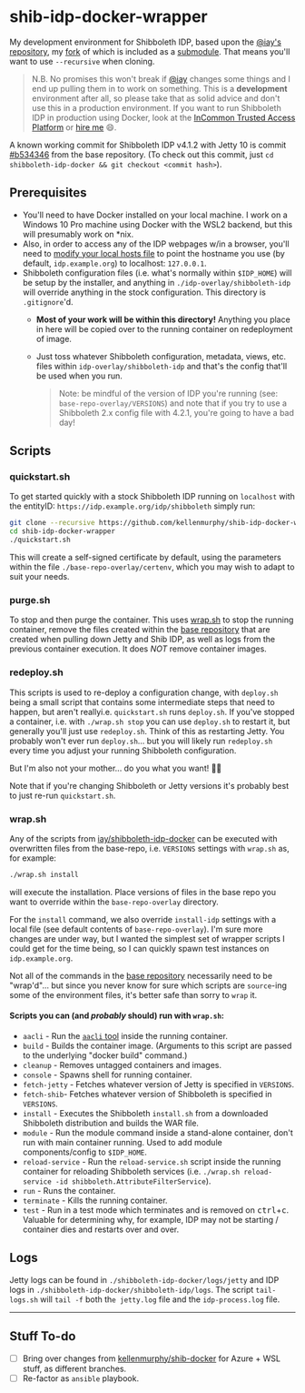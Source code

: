 # shib-idp-docker-wrapper

My development environment for Shibboleth IDP, based upon the [@iay's repository](https://github.com/iay/shibboleth-idp-docker), my [fork](https://github.com/kellenmurphy/shibboleth-idp-docker) of which is included as a [submodule](https://github.blog/2016-02-01-working-with-submodules/). That means you'll want to use `--recursive` when cloning.

> N.B. No promises this won't break if [@iay](https://github.com/iay) changes some things and I end up pulling them in to work on something. This is a **development** environment after all, so please take that as solid advice and don't use this in a production environment. If you want to run Shibboleth IDP in production using Docker, look at the [InCommon Trusted Access Platform](https://spaces.at.internet2.edu/display/ITAP/InCommon+Trusted+Access+Platform+Library) or [hire me](https://idmengineering.com) :smile:.  
 
A known working commit for Shibboleth IDP v4.1.2 with Jetty 10 is commit [#b534346](https://github.com/kellenmurphy/shibboleth-idp-docker/commit/b534346f244f3018bf2ae48988c2babfee995c5b) from the base repository. (To check out this commit, just `cd shibboleth-idp-docker && git checkout <commit hash>`).

## Prerequisites

- You'll need to have Docker installed on your local machine. I work on a Windows 10 Pro machine using Docker with the WSL2 backend, but this will presumably work on *nix. 
- Also, in order to access any of the IDP webpages w/in a browser, you'll need to [modify your local hosts file](https://www.bcsengineering.com/how-to-modify-your-hosts-file/) to point the hostname you use (by default, `idp.example.org`) to localhost: `127.0.0.1`.
- Shibboleth configuration files (i.e. what's normally within `$IDP_HOME`) will be setup by the installer, and anything in `./idp-overlay/shibboleth-idp` will override anything in the stock configuration. This directory is `.gitignore`'d. 
  - **Most of your work will be within this directory!** Anything you place in here will be copied over to the running container on redeployment of image.
  - Just toss whatever Shibboleth configuration, metadata, views, etc. files within `idp-overlay/shibboleth-idp` and that's the config that'll be used when you run. 

    > Note: be mindful of the version of IDP you're running (see: `base-repo-overlay/VERSIONS`) and note that if you try to use a Shibboleth 2.x config file with 4.2.1, you're going to have a bad day!
## Scripts

### quickstart.sh

To get started quickly with a stock Shibboleth IDP running on `localhost` with the entityID: `https://idp.example.org/idp/shibboleth` simply run:

```bash
git clone --recursive https://github.com/kellenmurphy/shib-idp-docker-wrapper.git
cd shib-idp-docker-wrapper
./quickstart.sh
```

This will create a self-signed certificate by default, using the parameters within the file `./base-repo-overlay/certenv`, which you may wish to adapt to suit your needs.

### purge.sh

To stop and then purge the container. This uses [wrap.sh](#wrapsh) to stop the running container, remove the files created within the [base repository](https://github.com/kellenmurphy/shibboleth-idp-docker) that are created when pulling down Jetty and Shib IDP, as well as logs from the previous container execution. It does *NOT* remove container images.

### redeploy.sh

This scripts is used to re-deploy a configuration change, with `deploy.sh` being a small script that contains some intermediate steps that need to happen, but aren't reallyi.e. `quickstart.sh` runs `deploy.sh`. If you've stopped a container, i.e. with `./wrap.sh stop` you can use `deploy.sh` to restart it, but generally you'll just use `redeploy.sh`. Think of this as restarting Jetty. You probably won't ever run `deploy.sh`... but you will likely run `redeploy.sh` every time you adjust your running Shibboleth configuration. 

But I'm also not your mother... do you what you want! :man_shrugging:

Note that if you're changing Shibboleth or Jetty versions it's probably best to just re-run `quickstart.sh`.
### wrap.sh

Any of the scripts from [iay/shibboleth-idp-docker](https://github.com/iay/shibboleth-idp-docker) can be executed with overwritten files from the base-repo, i.e. `VERSIONS` settings with `wrap.sh` as, for example:

```bash
./wrap.sh install
```

will execute the installation. Place versions of files in the base repo you want to override within the `base-repo-overlay` directory. 

For the `install` command, we also override `install-idp` settings with a local file (see default contents of `base-repo-overlay`). I'm sure more changes are under way, but I wanted the simplest set of wrapper scripts I could get for the time being, so I can quickly spawn test instances on `idp.example.org`. 

Not all of the commands in the [base repository](https://github.com/iay/shibboleth-idp-docker) necessarily need to be "wrap'd"... but since you never know for sure which scripts are `source`-ing some of the environment files, it's better safe than sorry to `wrap` it.

#### Scripts you can (and *probably* should) run with `wrap.sh`:

- `aacli` - Run the [`aacli` tool](https://shibboleth.atlassian.net/wiki/spaces/IDP4/pages/1265631852/AACLI) inside the running container.
- `build` - Builds the container image. (Arguments to this script are passed to the underlying "docker build" command.)
- `cleanup` - Removes untagged containers and images.
- `console` - Spawns shell for running container.
- `fetch-jetty` - Fetches whatever version of Jetty is specified in `VERSIONS`.
- `fetch-shib`- Fetches whatever version of Shibboleth is specified in `VERSIONS`.
- `install` - Executes the Shibboleth `install.sh` from a downloaded Shibboleth distribution and builds the WAR file.
- `module` - Run the module command inside a stand-alone container, don't run with main container running. Used to add module components/config to `$IDP_HOME`.
- `reload-service` - Run the `reload-service.sh` script inside the running container for reloading Shibboleth services (i.e. `./wrap.sh reload-service -id shibboleth.AttributeFilterService`).
- `run` - Runs the container.
- `terminate` - Kills the running container.
- `test` - Run in a test mode which terminates and is removed on <kbd>ctrl</kbd>+<kbd>c</kbd>. Valuable for determining why, for example, IDP may not be starting / container dies and restarts over and over.

## Logs

Jetty logs can be found in `./shibboleth-idp-docker/logs/jetty` and IDP logs in `./shibboleth-idp-docker/shibboleth-idp/logs`. The script `tail-logs.sh` will `tail -f` both th`e jetty.log` file and the `idp-process.log` file.

---
## Stuff To-do

- [ ] Bring over changes from [kellenmurphy/shib-docker](https://github.com/kellenmurphy/shib-docker) for Azure + WSL stuff, as different branches.
- [ ] Re-factor as `ansible` playbook.